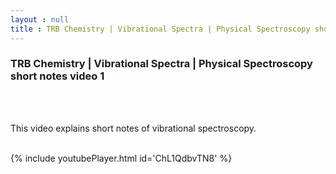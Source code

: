 ```yaml
---
layout : null
title : TRB Chemistry | Vibrational Spectra | Physical Spectroscopy short notes video 1
---
```

<h3>TRB Chemistry | Vibrational Spectra | Physical Spectroscopy short notes video 1</h3><br>
<br><p>This video explains short notes of vibrational spectroscopy.</p><br>
{% include youtubePlayer.html id='ChL1QdbvTN8' %}<br>